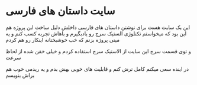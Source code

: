 # سایت داستان های فارسی
این یک سایت هست برای نوشتن داستان های فارسی داخلش دلیل ساخت این پروژه هم این بود که میخواستم تکنلوژی الستیک سرچ رو یادبگیرم و باهاش تجربه کسب کنم و یه مینی پروژه بزنم که خب خوشبختانه اینکار رو هم کردم 

و توی قسمت سرچ این سایت از الاستیک سرچ استفاده کردم و خیلی خفن شده از لحاظ سرعت

در اینده سعی میکنم کامل ترش کنم 
و قابلیت های خوبی بهش بدم و یه ریدمی خوب هم براش بنویسم
